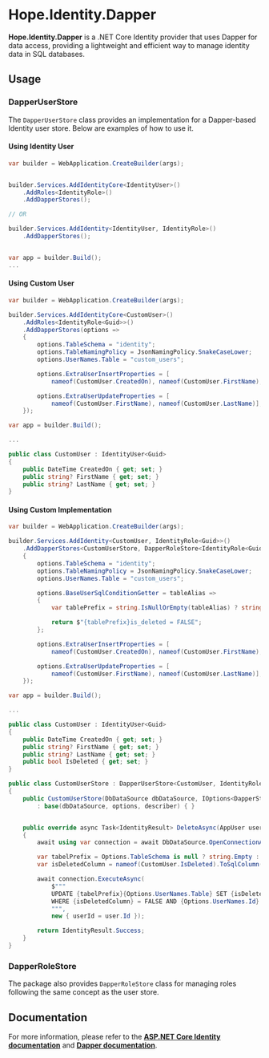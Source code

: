 # Hope.Identity.Dapper

**Hope.Identity.Dapper** is a .NET Core Identity provider that uses Dapper for data access, providing a lightweight and efficient way to manage identity data in SQL databases.


## Usage

### DapperUserStore

The `DapperUserStore` class provides an implementation for a Dapper-based Identity user store. Below are examples of how to use it.

#### Using Identity User

```c#
var builder = WebApplication.CreateBuilder(args);


builder.Services.AddIdentityCore<IdentityUser>()
    .AddRoles<IdentityRole>()
    .AddDapperStores();

// OR

builder.Services.AddIdentity<IdentityUser, IdentityRole>()
    .AddDapperStores();


var app = builder.Build();
...
```

#### Using Custom User

```c#
var builder = WebApplication.CreateBuilder(args);

builder.Services.AddIdentityCore<CustomUser>()
    .AddRoles<IdentityRole<Guid>>()
    .AddDapperStores(options =>
    {
        options.TableSchema = "identity";
        options.TableNamingPolicy = JsonNamingPolicy.SnakeCaseLower;
        options.UserNames.Table = "custom_users";

        options.ExtraUserInsertProperties = [
            nameof(CustomUser.CreatedOn), nameof(CustomUser.FirstName), nameof(CustomUser.LastName)];

        options.ExtraUserUpdateProperties = [
            nameof(CustomUser.FirstName), nameof(CustomUser.LastName)];
    });

var app = builder.Build();

...

public class CustomUser : IdentityUser<Guid>
{
    public DateTime CreatedOn { get; set; }
    public string? FirstName { get; set; }
    public string? LastName { get; set; }
}
```

#### Using Custom Implementation

```c#
var builder = WebApplication.CreateBuilder(args);

builder.Services.AddIdentity<CustomUser, IdentityRole<Guid>>()
    .AddDapperStores<CustomUserStore, DapperRoleStore<IdentityRole<Guid>, Guid>>(options =>
    {
        options.TableSchema = "identity";
        options.TableNamingPolicy = JsonNamingPolicy.SnakeCaseLower;
        options.UserNames.Table = "custom_users";

        options.BaseUserSqlConditionGetter = tableAlias => 
        {
            var tablePrefix = string.IsNullOrEmpty(tableAlias) ? string.Empty : $"{tableAlias}.";

            return $"{tablePrefix}is_deleted = FALSE";
        };

        options.ExtraUserInsertProperties = [
            nameof(CustomUser.CreatedOn), nameof(CustomUser.FirstName), nameof(CustomUser.LastName)];

        options.ExtraUserUpdateProperties = [
            nameof(CustomUser.FirstName), nameof(CustomUser.LastName)];
    });

var app = builder.Build();

...

public class CustomUser : IdentityUser<Guid>
{
    public DateTime CreatedOn { get; set; }
    public string? FirstName { get; set; }
    public string? LastName { get; set; }
    public bool IsDeleted { get; set; }
}

public class CustomUserStore : DapperUserStore<CustomUser, IdentityRole<Guid>, Guid>
{
    public CustomUserStore(DbDataSource dbDataSource, IOptions<DapperStoreOptions> options, IdentityErrorDescriber? describer)
        : base(dbDataSource, options, describer) { }


    public override async Task<IdentityResult> DeleteAsync(AppUser user, CancellationToken cancellationToken = default)
    {
        await using var connection = await DbDataSource.OpenConnectionAsync(cancellationToken);

        var tabelPrefix = Options.TableSchema is null ? string.Empty : $"{Options.TableSchema}.";
        var isDeletedColumn = nameof(CustomUser.IsDeleted).ToSqlColumn(Options.TableNamingPolicy);

        await connection.ExecuteAsync(
            $"""
            UPDATE {tabelPrefix}{Options.UserNames.Table} SET {isDeletedColumn} = TRUE 
            WHERE {isDeletedColumn} = FALSE AND {Options.UserNames.Id} = @userId
            """,
            new { userId = user.Id });

        return IdentityResult.Success;
    }
}
```


### DapperRoleStore

The package also provides `DapperRoleStore` class for managing roles following the same concept as the user store.


## Documentation

For more information, please refer to the **[ASP.NET Core Identity documentation](https://learn.microsoft.com/en-us/aspnet/core/security/authentication/identity)** and **[Dapper documentation](https://github.com/DapperLib/Dapper)**.